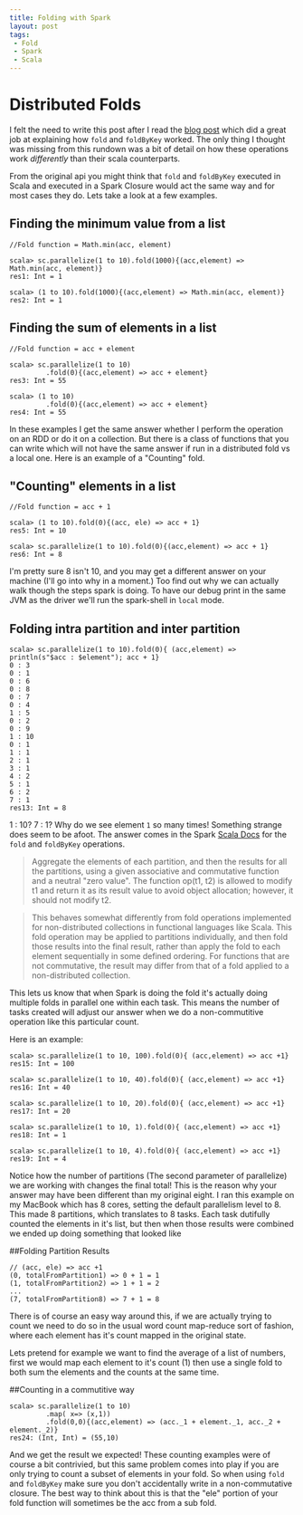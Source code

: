 ```yaml
---
title: Folding with Spark
layout: post
tags:
 - Fold
 - Spark
 - Scala
---
```


# Distributed Folds

I felt the need to write this post after I read the [blog post](http://blog.madhukaraphatak.com/spark-rdd-fold/)
which did a great job at explaining how `fold` and `foldByKey` worked. The only thing I thought 
was missing from this rundown was a bit of detail on how these operations work *differently* than 
their scala counterparts.

From the original api you might think that `fold` and `foldByKey` executed in Scala and
executed in a Spark Closure would act the same way and for most cases they do. Lets take a look
at a few examples.

## Finding the minimum value from a list

    //Fold function = Math.min(acc, element)
    
    scala> sc.parallelize(1 to 10).fold(1000){(acc,element) => Math.min(acc, element)}
    res1: Int = 1

    scala> (1 to 10).fold(1000){(acc,element) => Math.min(acc, element)}
    res2: Int = 1
    
## Finding the sum of elements in a list

    //Fold function = acc + element

    scala> sc.parallelize(1 to 10)
             .fold(0){(acc,element) => acc + element}
    res3: Int = 55

    scala> (1 to 10)
             .fold(0){(acc,element) => acc + element}
    res4: Int = 55
    
In these examples I get the same answer whether I perform the operation on an RDD or do it on
a collection. But there is a class of functions that you can write which will not have the same 
answer if run in a distributed fold vs a local one. Here is an example of a "Counting" fold.

## "Counting" elements in a list 

    //Fold function = acc + 1
    
    scala> (1 to 10).fold(0){(acc, ele) => acc + 1}
    res5: Int = 10
    
    scala> sc.parallelize(1 to 10).fold(0){(acc,element) => acc + 1}
    res6: Int = 8
    
I'm pretty sure 8 isn't 10, and you may get a different answer on your machine (I'll go into why in 
a moment.) Too find out why we can actually walk though the steps spark is doing. To have our debug
print in the same JVM as the driver we'll run the spark-shell in `local` mode. 

## Folding intra partition and inter partition
    scala> sc.parallelize(1 to 10).fold(0){ (acc,element) => println(s"$acc : $element"); acc + 1}
    0 : 3
    0 : 1
    0 : 6
    0 : 8
    0 : 7
    0 : 4
    1 : 5
    0 : 2
    0 : 9
    1 : 10
    0 : 1
    1 : 1
    2 : 1
    3 : 1
    4 : 2
    5 : 1
    6 : 2
    7 : 1
    res13: Int = 8
    
1 : 10? 7 : 1? Why do we see element `1` so many times! Something strange does seem to be afoot. 
The answer comes in the Spark 
[Scala Docs](http://spark.apache.org/docs/latest/api/scala/index.html#org.apache.spark.rdd.RDD) 
for the `fold` and `foldByKey` operations. 

> Aggregate the elements of each partition, and then the results for all the partitions, 
using a given associative and commutative function and a neutral "zero value". The function 
op(t1, t2) is allowed to modify t1 and return it as its result value to avoid object allocation; 
however, it should not modify t2.

> This behaves somewhat differently from fold operations implemented for non-distributed collections 
in functional languages like Scala. This fold operation may be applied to partitions individually, 
and then fold those results into the final result, rather than apply the fold to each element 
sequentially in some defined ordering. For functions that are not commutative, the result may 
differ from that of a fold applied to a non-distributed collection.

This lets us know that when Spark is doing the fold it's actually doing multiple folds in parallel
one within each task. This means the number of tasks created will adjust our answer when we do a 
non-commutitive operation like this particular count.

Here is an example:

    scala> sc.parallelize(1 to 10, 100).fold(0){ (acc,element) => acc +1}
    res15: Int = 100

    scala> sc.parallelize(1 to 10, 40).fold(0){ (acc,element) => acc +1}
    res16: Int = 40

    scala> sc.parallelize(1 to 10, 20).fold(0){ (acc,element) => acc +1}
    res17: Int = 20

    scala> sc.parallelize(1 to 10, 1).fold(0){ (acc,element) => acc +1}
    res18: Int = 1

    scala> sc.parallelize(1 to 10, 4).fold(0){ (acc,element) => acc +1}
    res19: Int = 4
    
Notice how the number of partitions (The second parameter of parallelize) we are working with 
changes the final total! This is the reason why your answer may have been different than my original 
eight. I ran this example on my MacBook which has 8 cores, setting the default parallelism level to 8. 
This made 8 partitions, which translates to 8 tasks. Each task dutifully counted the elements in it's list, 
but then when those results were combined we ended up doing something that looked like

##Folding Partition Results

    // (acc, ele) => acc +1
    (0, totalFromPartition1) => 0 + 1 = 1
    (1, totalFromPartition2) => 1 + 1 = 2
    ...
    (7, totalFromPartition8) => 7 + 1 = 8
    
There is of course an easy way around this, if we are actually trying to count we need to do so in
the usual word count map-reduce sort of fashion, where each element has it's count mapped in the original
state.

Lets pretend for example we want to find the average of a list of numbers, first we would map each
element to it's count (1) then use a single fold to both sum the elements and the counts at the
same time.

##Counting in a commutitive way

    scala> sc.parallelize(1 to 10)
             .map( x=> (x,1))
             .fold(0,0){(acc,element) => (acc._1 + element._1, acc._2 + element._2)}
    res24: (Int, Int) = (55,10)
    
And we get the result we expected! These counting examples were of course a bit contrivied, but this
same problem comes into play if you are only trying to count a subset of elements in your fold. So 
when using `fold` and `foldByKey` make sure you don't accidentally write in a non-commutative closure. 
The best way to think about this is that the "ele" portion of your fold function will sometimes 
be the acc from a sub fold.

